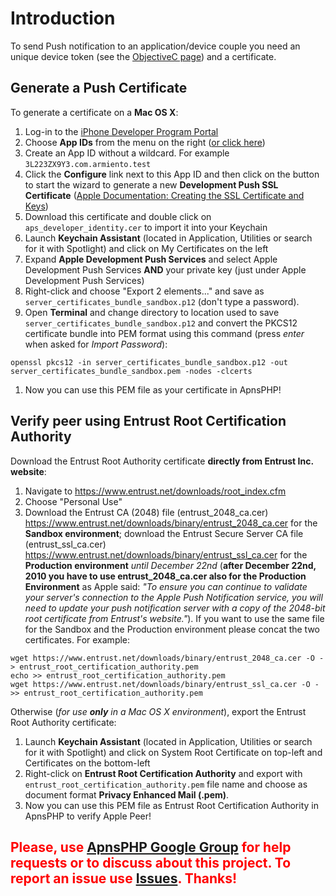 # Introduction #

To send Push notification to an application/device couple you need an unique device token (see the [ObjectiveC page](http://code.google.com/p/apns-php/wiki/ObjectiveC)) and a certificate.

## Generate a Push Certificate ##

To generate a certificate on a **Mac OS X**:
  1. Log-in to the [iPhone Developer Program Portal](http://developer.apple.com/iphone/manage/overview/index.action)
  1. Choose **App IDs** from the menu on the right ([or click here](http://developer.apple.com/iphone/manage/bundles/index.action))
  1. Create an App ID without a wildcard. For example `3L223ZX9Y3.com.armiento.test`
  1. Click the **Configure** link next to this App ID and then click on the button to start the wizard to generate a new **Development Push SSL Certificate** ([Apple Documentation: Creating the SSL Certificate and Keys](http://developer.apple.com/iphone/library/documentation/NetworkingInternet/Conceptual/RemoteNotificationsPG/ProvisioningDevelopment/ProvisioningDevelopment.html#//apple_ref/doc/uid/TP40008194-CH104-SW4))
  1. Download this certificate and double click on `aps_developer_identity.cer` to import it into your Keychain
  1. Launch **Keychain Assistant** (located in Application, Utilities or search for it with Spotlight) and click on My Certificates on the left
  1. Expand **Apple Development Push Services** and select Apple Development Push Services **AND** your private key (just under Apple Development Push Services)
  1. Right-click and choose "Export 2 elements..." and save as `server_certificates_bundle_sandbox.p12` (don't type a password).
  1. Open **Terminal** and change directory to location used to save `server_certificates_bundle_sandbox.p12` and convert the PKCS12 certificate bundle into PEM format using this command (press _enter_ when asked for _Import Password_):
```
openssl pkcs12 -in server_certificates_bundle_sandbox.p12 -out server_certificates_bundle_sandbox.pem -nodes -clcerts
```
  1. Now you can use this PEM file as your certificate in ApnsPHP!

## Verify peer using Entrust Root Certification Authority ##

Download the Entrust Root Authority certificate **directly from Entrust Inc. website**:
  1. Navigate to https://www.entrust.net/downloads/root_index.cfm
  1. Choose "Personal Use"
  1. Download the Entrust CA (2048) file (entrust\_2048\_ca.cer) https://www.entrust.net/downloads/binary/entrust_2048_ca.cer for the **Sandbox environment**; download the Entrust Secure Server CA file (entrust\_ssl\_ca.cer) https://www.entrust.net/downloads/binary/entrust_ssl_ca.cer for the **Production environment** _until December 22nd_ (**after December 22nd, 2010 you have to use entrust\_2048\_ca.cer also for the Production Environment** as Apple said: _"To ensure you can continue to validate your server's connection to the Apple Push Notification service, you will need to update your push notification server with a copy of the 2048-bit root certificate from Entrust's website."_).
If you want to use the same file for the Sandbox and the Production environment please concat the two certificates. For example:
```
wget https://www.entrust.net/downloads/binary/entrust_2048_ca.cer -O - > entrust_root_certification_authority.pem
echo >> entrust_root_certification_authority.pem
wget https://www.entrust.net/downloads/binary/entrust_ssl_ca.cer -O - >> entrust_root_certification_authority.pem
```

Otherwise (_for use **only** in a Mac OS X environment_), export the Entrust Root Authority certificate:
  1. Launch **Keychain Assistant** (located in Application, Utilities or search for it with Spotlight) and click on System Root Certificate on top-left and Certificates on the bottom-left
  1. Right-click on **Entrust Root Certification Authority** and export with `entrust_root_certification_authority.pem` file name and choose as document format **Privacy Enhanced Mail (.pem)**.
  1. Now you can use this PEM file as Entrust Root Certification Authority in ApnsPHP to verify Apple Peer!

## <font color='red'>Please, use <a href='https://groups.google.com/group/apns-php'>ApnsPHP Google Group</a> for help requests or to discuss about this project. To report an issue use <a href='https://github.com/duccio/ApnsPHP/issues'>Issues</a>. Thanks!</font> ##